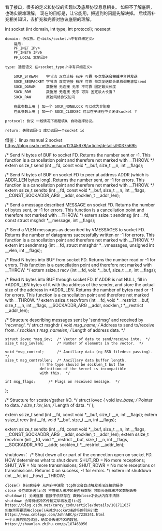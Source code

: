 看了接口，很多的定义和协议的实现以及底层协议息息相关。
如果不了解底层，也确实很难理解。
现在的目标是，让它能用，把遇到的问题先解决掉。
后续再补充相关知识，去扩充和完善对协议底层的理解。

int socket (int domain, int type, int protocol); noexept

    domain: 协议族。在<bits/socket.h中有详细定义>
        常用：
        PF_INET IPv4
        PF_INET6 IPv6
        PF_LOCAL 本地回环

    type: 通信语义 在<socket_type.h中有详细定义>

        SOCK_STREAM    字节流 双向连接 有序 可靠 多次发送会被缓冲合并发送
        SOCK_SEQPACKET 字节流 双向链接 有序 可靠 每次发送都会单独调用底层send
        SOCK_DGRAM     数据报 无连接 无序 不可靠 固定最大长度
        SOCK_RDM       数据报 无连接 无序 可靠 固定最大长度？
        SOCK_RAW       原始网络协议访问

        在此参数上用 | 加一个 SOCK_NONBLOCK 可以改为非阻塞
        在此参数上用 | 加一个 SOCK_CLOEXEC 可以在子线程中关闭该socket ？

    protocol: 协议 一般情况下都是填0，自动选择协议。

    return: 失败返回-1 成功返回一个socket id

借鉴：
    linux manual 2 socket
    https://blog.csdn.net/samsung12345678/article/details/90375695

/* Send N bytes of BUF to socket FD.
   Returns the number sent or -1.
   This function is a cancellation point and therefore not marked with __THROW.  */
extern ssize_t send (int __fd, const void *__buf, size_t __n, int __flags);

/* Send N bytes of BUF on socket FD to peer at address ADDR (which is ADDR_LEN bytes long).
   Returns the number sent, or -1 for errors.
   This function is a cancellation point and therefore not marked with __THROW.  */
extern ssize_t sendto (int __fd, const void *__buf, size_t __n, int __flags, __CONST_SOCKADDR_ARG __addr, socklen_t __addr_len);

/* Send a message described MESSAGE on socket FD.
   Returns the number of bytes sent, or -1 for errors.
   This function is a cancellation point and therefore not marked with __THROW.  */
extern ssize_t sendmsg (int __fd, const struct msghdr *__message, int __flags);

/* Send a VLEN messages as described by VMESSAGES to socket FD.
   Returns the number of datagrams successfully written or -1 for errors.
   This function is a cancellation point and therefore not marked with __THROW.  */
extern int sendmmsg (int __fd, struct mmsghdr *__vmessages, unsigned int __vlen, int __flags);

/* Read N bytes into BUF from socket FD.
   Returns the number read or -1 for errors.
   This function is a cancellation point and therefore not marked with __THROW.  */
extern ssize_t recv (int __fd, void *__buf, size_t __n, int __flags);

/* Read N bytes into BUF through socket FD.
   If ADDR is not NULL, fill in *ADDR_LEN bytes of it with tha address of the sender,
   and store the actual size of the address in *ADDR_LEN.
   Returns the number of bytes read or -1 for errors.
   This function is a cancellation point and therefore not marked with __THROW.  */
extern ssize_t recvfrom (int __fd, void *__restrict __buf, size_t __n, int __flags, __SOCKADDR_ARG __addr, socklen_t *__restrict __addr_len);



/* Structure describing messages sent by 'sendmsg' and received by 'recvmsg'.  */
struct msghdr {
    void *msg_name;		    /* Address to send to/receive from.  */
    socklen_t msg_namelen;	/* Length of address data.  */

    struct iovec *msg_iov;	/* Vector of data to send/receive into.  */
    size_t msg_iovlen;		/* Number of elements in the vector.  */

    void *msg_control;		/* Ancillary data (eg BSD filedesc passing). */
    size_t msg_controllen;	/* Ancillary data buffer length.
                    !! The type should be socklen_t but the
                    definition of the kernel is incompatible
                    with this.  */

    int msg_flags;		/* Flags on received message.  */
};

/* Structure for scatter/gather I/O.  */
struct iovec {
    void *iov_base;	/* Pointer to data.  */
    size_t iov_len;	/* Length of data.  */
};

extern ssize_t send (int __fd, const void *__buf, size_t __n, int __flags);
extern ssize_t recv (int __fd, void *__buf, size_t __n, int __flags);

extern ssize_t sendto (int __fd, const void *__buf, size_t __n,
		       int __flags, __CONST_SOCKADDR_ARG __addr,
		       socklen_t __addr_len);
extern ssize_t recvfrom (int __fd, void *__restrict __buf, size_t __n,
			 int __flags, __SOCKADDR_ARG __addr,
			 socklen_t *__restrict __addr_len);

shutdown：
    /* Shut down all or part of the connection open on socket FD.
    HOW determines what to shut down:
        SHUT_RD   = No more receptions;
        SHUT_WR   = No more transmissions;
        SHUT_RDWR = No more receptions or transmissions.
    Returns 0 on success, -1 for errors.  */
    extern int shutdown (int __fd, int __how) __THROW;

    close() 关闭套接字 从内存中清除 tcp协议会自动触发关闭连接的操作
    close 会立即发送fin包 不管输入缓冲区是否有数据 可能会造成缓冲区数据丢失
    shutdown() 关闭连接 套接字依然存在 直到close才会从内存中清除
    shutdown 会等待缓冲区传输完毕再发送fin包
    https://blog.csdn.net/carey_csdn/article/details/101711637
    但依然需要调用close()来减少socket描述符的引用计数
    https://www.cnblogs.com/JohnABC/p/7238241.html
    一个人做的抓包试验，确实会丢缓冲区的数据。
    https://zhuanlan.zhihu.com/p/187463956

